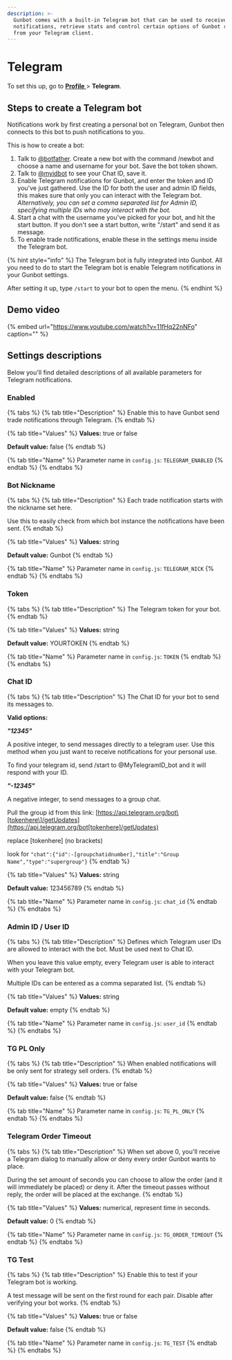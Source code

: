 ```yaml
---
description: >-
  Gunbot comes with a built-in Telegram bot that can be used to receive trade
  notifications, retrieve stats and control certain options of Gunbot right from
  from your Telegram client.
---
```


# Telegram

To set this up, go to [**Profile** ](http://localhost:5000/profile)&gt; **Telegram**.

## Steps to create a Telegram bot

Notifications work by first creating a personal bot on Telegram, Gunbot then connects to this bot to push notifications to you.

This is how to create a bot:

1. Talk to [@botfather](https://telegram.me/botfather). Create a new bot with the command /newbot and choose a name and username for your bot. Save the bot token shown.
2. Talk to [@myidbot](https://telegram.me/myidbot) to see your Chat ID, save it.
3. Enable Telegram notifications for Gunbot, and enter the token and ID you've just gathered. Use the ID for both the user and admin ID fields, this makes sure that only you can interact with the Telegram bot. _Alternatively, you can set a comma separated list for Admin ID, specifying multiple IDs who may interact with the bot._
4. Start a chat with the username you've picked for your bot, and hit the start button. If you don't see a start button, write "/start" and send it as message.
5. To enable trade notifications, enable these in the settings menu inside the Telegram bot.

{% hint style="info" %}
The Telegram bot is fully integrated into Gunbot. All you need to do to start the Telegram bot is enable Telegram notifications in your Gunbot settings.

After setting it up, type `/start` to your bot to open the menu.
{% endhint %}

## Demo video

{% embed url="https://www.youtube.com/watch?v=11fHq22nNFo" caption="" %}

## Settings descriptions

Below you'll find detailed descriptions of all available parameters for Telegram notifications.

### Enabled

{% tabs %}
{% tab title="Description" %}
Enable this to have Gunbot send trade notifications through Telegram.
{% endtab %}

{% tab title="Values" %}
**Values:** true or false

**Default value:** false
{% endtab %}

{% tab title="Name" %}
Parameter name in `config.js`: `TELEGRAM_ENABLED`
{% endtab %}
{% endtabs %}

### Bot Nickname

{% tabs %}
{% tab title="Description" %}
Each trade notification starts with the nickname set here.

Use this to easily check from which bot instance the notifications have been sent.
{% endtab %}

{% tab title="Values" %}
**Values:** string

**Default value:** Gunbot
{% endtab %}

{% tab title="Name" %}
Parameter name in `config.js`: `TELEGRAM_NICK`
{% endtab %}
{% endtabs %}

### Token

{% tabs %}
{% tab title="Description" %}
The Telegram token for your bot.
{% endtab %}

{% tab title="Values" %}
**Values:** string

**Default value:** YOURTOKEN
{% endtab %}

{% tab title="Name" %}
Parameter name in `config.js`: `TOKEN`
{% endtab %}
{% endtabs %}

### Chat ID

{% tabs %}
{% tab title="Description" %}
The Chat ID for your bot to send its messages to.

**Valid options:**

_**"12345"**_

A positive integer, to send messages directly to a telegram user. Use this method when you just want to receive notifications for your personal use.

To find your telegram id, send /start to @MyTelegramID\_bot and it will respond with your ID.

_**"-12345"**_

A negative integer, to send messages to a group chat.

Pull the group id from this link: [https://api.telegram.org/bot\[tokenhere\]/getUpdates](https://api.telegram.org/bot[tokenhere]/getUpdates)

replace \[tokenhere\] \(no brackets\)

look for `"chat":{"id":-[groupchatidnumber],"title":"Group Name","type":"supergroup"}`
{% endtab %}

{% tab title="Values" %}
**Values:** string

**Default value:** 123456789
{% endtab %}

{% tab title="Name" %}
Parameter name in `config.js`: `chat_id`
{% endtab %}
{% endtabs %}

### Admin ID / User ID

{% tabs %}
{% tab title="Description" %}
Defines which Telegram user IDs are allowed to interact with the bot. Must be used next to Chat ID.

When you leave this value empty, every Telegram user is able to interact with your Telegram bot.

Multiple IDs can be entered as a comma separated list.
{% endtab %}

{% tab title="Values" %}
**Values:** string

**Default value:** empty
{% endtab %}

{% tab title="Name" %}
Parameter name in `config.js`: `user_id`
{% endtab %}
{% endtabs %}

### TG PL Only

{% tabs %}
{% tab title="Description" %}
When enabled notifications will be only sent for strategy sell orders.
{% endtab %}

{% tab title="Values" %}
**Values:** true or false

**Default value:** false
{% endtab %}

{% tab title="Name" %}
Parameter name in `config.js`: `TG_PL_ONLY`
{% endtab %}
{% endtabs %}

### Telegram Order Timeout

{% tabs %}
{% tab title="Description" %}
When set above 0, you'll receive a Telegram dialog to manually allow or deny every order Gunbot wants to place.

During the set amount of seconds you can choose to allow the order \(and it will immediately be placed\) or deny it. After the timeout passes without reply, the order will be placed at the exchange.
{% endtab %}

{% tab title="Values" %}
**Values:** numerical, represent time in seconds.

**Default value:** 0
{% endtab %}

{% tab title="Name" %}
Parameter name in `config.js`: `TG_ORDER_TIMEOUT`
{% endtab %}
{% endtabs %}

### TG Test

{% tabs %}
{% tab title="Description" %}
Enable this to test if your Telegram bot is working.

A test message will be sent on the first round for each pair. Disable after verifying your bot works.
{% endtab %}

{% tab title="Values" %}
**Values:** true or false

**Default value:** false
{% endtab %}

{% tab title="Name" %}
Parameter name in `config.js`: `TG_TEST`
{% endtab %}
{% endtabs %}

